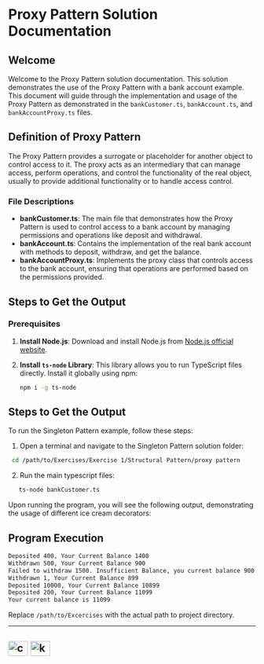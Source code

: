 # Proxy Pattern Solution Documentation

## Welcome
Welcome to the Proxy Pattern solution documentation. This solution demonstrates the use of the Proxy Pattern with a bank account example. This document will guide through the implementation and usage of the Proxy Pattern as demonstrated in the `bankCustomer.ts`, `bankAccount.ts`, and `bankAccountProxy.ts` files.

## Definition of Proxy Pattern
The Proxy Pattern provides a surrogate or placeholder for another object to control access to it. The proxy acts as an intermediary that can manage access, perform operations, and control the functionality of the real object, usually to provide additional functionality or to handle access control.

### File Descriptions
- **bankCustomer.ts**: The main file that demonstrates how the Proxy Pattern is used to control access to a bank account by managing permissions and operations like deposit and withdrawal.
- **bankAccount.ts**: Contains the implementation of the real bank account with methods to deposit, withdraw, and get the balance.
- **bankAccountProxy.ts**: Implements the proxy class that controls access to the bank account, ensuring that operations are performed based on the permissions provided.

## Steps to Get the Output

### Prerequisites
1. **Install Node.js**: Download and install Node.js from [Node.js official website](https://nodejs.org/).

2. **Install `ts-node` Library**: This library allows you to run TypeScript files directly. Install it globally using npm:
   ```bash
   npm i -g ts-node
    ```

## Steps to Get the Output
To run the Singleton Pattern example, follow these steps:

1. Open a terminal and navigate to the Singleton Pattern solution folder:
  ```bash
   cd /path/to/Exercises/Exercise 1/Structural Pattern/proxy pattern
   ```
2. Run the main typescript files:

```bash
   ts-node bankCustomer.ts
```

Upon running the program, you will see the following output, demonstrating the usage of different ice cream decorators:

## Program Execution

```bash
Deposited 400, Your Current Balance 1400
Withdrawn 500, Your Current Balance 900
Failed to withdraw 1500. Insufficient Balance, you current balance 900
Withdrawn 1, Your Current Balance 899
Deposited 10000, Your Current Balance 10899
Deposited 200, Your Current Balance 11099
Your current balance is 11099
```



Replace `/path/to/Excercises` with the actual path to project directory.

---
<a href="https://www.linkedin.com/in/thejashari/" target="blank"><img align="center" src="https://raw.githubusercontent.com/rahuldkjain/github-profile-readme-generator/master/src/images/icons/Social/linked-in-alt.svg" alt="cyberspartan" height="30" width="40" /></a>
<a href="https://instagram.com/nuthejashari" target="blank"><img align="center" src="https://raw.githubusercontent.com/rahuldkjain/github-profile-readme-generator/master/src/images/icons/Social/instagram.svg" alt="karthithehacker" height="30" width="40" /></a>
---




